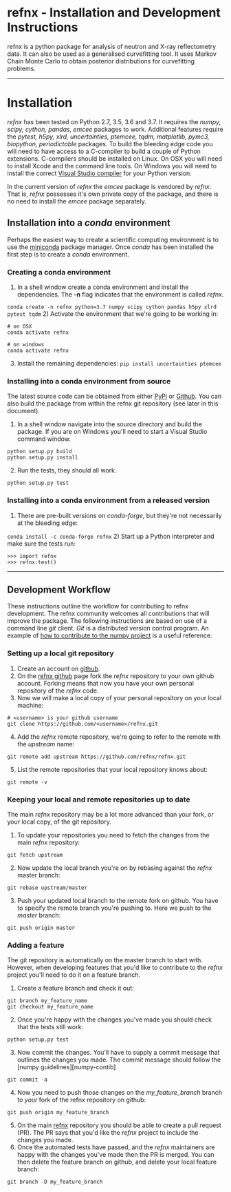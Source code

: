 # refnx - Installation and Development Instructions

refnx is a python package for analysis of neutron and X-ray reflectometry data.
It can also be used as a generalised curvefitting tool. It uses Markov Chain
Monte Carlo to obtain posterior distributions for curvefitting problems.

--------------
# Installation

*refnx* has been tested on Python 2.7, 3.5, 3.6 and 3.7. It requires the *numpy,
scipy, cython, pandas, emcee* packages to work. Additional features require the
*pytest, h5py, xlrd, uncertainties, ptemcee, tqdm, matplotlib, pymc3, biopython,
periodictable* packages. To build the bleeding edge code you will need to have 
access to a C-compiler to build a couple of Python extensions. C-compilers should 
be installed on Linux. On OSX you will need to install Xcode and the command line 
tools. On Windows you will need to install the correct 
[Visual Studio compiler][Visual-studio-compiler] for your Python version.

In the current version of *refnx* the *emcee* package is vendored by *refnx*. That
is, *refnx* possesses it's own private copy of the package, and there is no need to
install the *emcee* package separately.

## Installation into a *conda* environment

Perhaps the easiest way to create a scientific computing environment is to use the
[miniconda][miniconda] package manager. Once *conda* has been installed the first
step is to create a *conda* environment.

### Creating a conda environment

  1) In a shell window create a conda environment and install the dependencies. The **-n** flag indicates that the environment is called *refnx*.

  ```conda create -n refnx python=3.7 numpy scipy cython pandas h5py xlrd pytest tqdm```
  2) Activate the environment that we're going to be working in:

  ```
  # on OSX
  conda activate refnx

  # on windows  
  conda activate refnx
  ```
  3) Install the remaining dependencies:
  ```pip install uncertainties ptemcee```

### Installing into a conda environment from source

 The latest source code can be obtained from either [PyPi][PyPi] or [Github][github-refnx]. You can also build the package from within the refnx git repository (see later in this document).
  1) In a shell window navigate into the source directory and build the package. If you are on Windows you'll need to start a Visual Studio command window.
  ```
  python setup.py build
  python setup.py install
  ```
  2) Run the tests, they should all work.
  ```
  python setup.py test
  ```

### Installing into a conda environment from a released version

  1) There are pre-built versions on *conda-forge*, but they're not necessarily at the bleeding edge:

  ```conda install -c conda-forge refnx```
  2) Start up a Python interpreter and make sure the tests run:
  ```
  >>> import refnx
  >>> refnx.test()
  ```

-----------------------
## Development Workflow
 
These instructions outline the workflow for contributing to refnx development.
The refnx community welcomes all contributions that will improve the package.
The following instructions are based on use of a command line *git* client.
*Git* is a distributed version control program. An example of [how to contribute to the numpy project][numpy-contrib]
is a useful reference.

### Setting up a local git repository
  1) Create an account on [github](https://github.com/).
  2) On the [refnx github][github-refnx] page fork the *refnx* repository to your own github account. Forking means that now you have your own personal repository of the *refnx* code.
  3) Now we will make a local copy of your personal repository on your local machine:
  ```
  # <username> is your github username
  git clone https://github.com/<username>/refnx.git
  ```
  4) Add the *refnx* remote repository, we're going to refer to the remote with the *upstream* name:
  ```
  git remote add upstream https://github.com/refnx/refnx.git
  ```
  5) List the remote repositories that your local repository knows about:
  ```
  git remote -v
  ```

### Keeping your local and remote repositories up to date
The main *refnx* repository may be a lot more advanced than your fork, or your local copy, of the git repository.
  1) To update your repositories you need to fetch the changes from the main *refnx* repository:
  ```
  git fetch upstream
  ```
  2) Now update the local branch you're on by rebasing against the *refnx* master branch:
  ```
  git rebase upstream/master
  ```
  3) Push your updated local branch to the remote fork on github. You have to specify the remote branch you're pushing to. Here we push to the *master* branch:
  ```
  git push origin master
  ```

### Adding a feature
The git repository is automatically on the master branch to start with. However,
when developing features that you'd like to contribute to the *refnx* project
you'll need to do it on a feature branch.

  1) Create a feature branch and check it out:
  ```
  git branch my_feature_name
  git checkout my_feature_name
  ```
  2) Once you're happy with the changes you've made you should check that the tests still work:
  ```
  python setup.py test
  ```
  3) Now commit the changes. You'll have to supply a commit message that outlines the changes you made. The commit message should follow the [numpy guidelines][numpy-contib]
  ```
  git commit -a
  ```
  4) Now you need to push those changes on the *my_feature_branch* branch to *your* fork of the refnx repository on github:
  ```
  git push origin my_feature_branch
  ```
  5) On the main [refnx][github-refnx] repository you should be able to create a pull request (PR). The PR says that you'd like the *refnx* project to include the changes you made.
  6) Once the automated tests have passed, and the *refnx* maintainers are happy with the changes you've made then the PR is merged. You can then delete the feature branch on github, and delete your local feature branch:
  ```
  git branch -D my_feature_branch
  ```

   [PyPi]: <https://pypi.python.org/pypi/refnx>
   [github-refnx]: <https://github.com/refnx/refnx>
   [Visual-studio-compiler]: <https://wiki.python.org/moin/WindowsCompilers>
   [miniconda]: <https://conda.io/docs/install/quick.html>
   [numpy-contrib]: <https://docs.scipy.org/doc/numpy/dev/>
